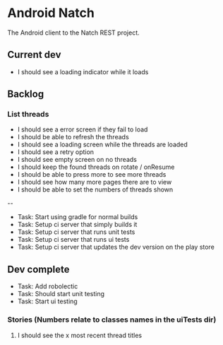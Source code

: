 # Android Natch

The Android client to the Natch REST project.

## Current dev

* I should see a loading indicator while it loads

## Backlog

### List threads

* I should see a error screen if they fail to load
* I should be able to refresh the threads
* I should see a loading screen while the threads are loaded
* I should see a retry option
* I should see empty screen on no threads
* I should keep the found threads on rotate / onResume
* I should be able to press more to see more threads
* I should see how many more pages there are to view
* I should be able to set the numbers of threads shown

--

* Task: Start using gradle for normal builds
* Task: Setup ci server that simply builds it
* Task: Setup ci server that runs unit tests
* Task: Setup ci server that runs ui tests
* Task: Setup ci server that updates the dev version on the play store

## Dev complete

* Task: Add robolectic
* Task: Should start unit testing
* Task: Start ui testing

### Stories (Numbers relate to classes names in the uiTests dir)

1. I should see the x most recent thread titles
